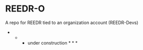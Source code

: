# REEDR-O

A repo for REEDR tied to an organization account (REEDR-Devs)

* * * under construction * * *
